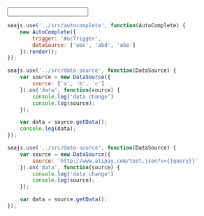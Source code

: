<style>
.ui-autocomplete{
    border: 1px solid #CCC;
    background:#fff;
    padding: 2px 0;
}
.ui-autocomplete-ctn{
    margin:0;
    padding:0;
}
.ui-autocomplete-item{
    padding: 4px 10px;
    list-style: none;
}
.ui-autocomplete-hl {
    background: #ff0;
}
</style>

<script>
seajs.config({
    map: [
        ['overlay.js', 'overlay-debug.js'],
        ['widget.js', 'widget-debug.js']
    ]
})
</script>

<input id="acTrigger" type="text" value="" />

```javascript
seajs.use('../src/autocomplete', function(AutoComplete) {
    new AutoComplete({
        trigger: '#acTrigger',
        dataSource: ['abc', 'abd', 'abe']
    }).render();
});
```

```javascript
seajs.use('../src/data-source', function(DataSource) {
    var source = new DataSource({
        source: ['a', 'b', 'c']
    }).on('data', function(source) {
        console.log('data change')
        console.log(source);
    });

    var data = source.getData();
    console.log(data);
});
```


```javascript
seajs.use('../src/data-source', function(DataSource) {
    var source = new DataSource({
        source: 'http://www.alipay.com/test.json?v={{query}}'
    }).on('data', function(source) {
        console.log('data change')
        console.log(source);
    });

    var data = source.getData();
});
```


